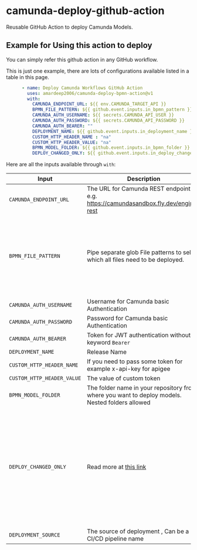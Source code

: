 # camunda-deploy-github-action
Reusable GitHub Action to deploy Camunda Models. 

## Example for Using this action to deploy
You can simply refer this github action in any GitHub workflow.

This is just one example, there are lots of configurations available listed in a table in this page.

```yaml
      - name: Deploy Camunda Workflows GitHub Action
        uses: amardeep2006/camunda-deploy-bpmn-action@v1
        with:
          CAMUNDA_ENDPOINT_URL: ${{ env.CAMUNDA_TARGET_API }}
          BPMN_FILE_PATTERN: ${{ github.event.inputs.in_bpmn_pattern }}
          CAMUNDA_AUTH_USERNAME: ${{ secrets.CAMUNDA_API_USER }}
          CAMUNDA_AUTH_PASSWORD: ${{ secrets.CAMUNDA_API_PASSWORD }}
          CAMUNDA_AUTH_BEARER: ""
          DEPLOYMENT_NAME: ${{ github.event.inputs.in_deployment_name }}
          CUSTOM_HTTP_HEADER_NAME : "na"
          CUSTOM_HTTP_HEADER_VALUE: "na"
          BPMN_MODEL_FOLDER: ${{ github.event.inputs.in_bpmn_folder }}
          DEPLOY_CHANGED_ONLY: ${{ github.event.inputs.in_deploy_changed_only }}          
```

Here are all the inputs available through `with`:

| Input               | Description                                                                                                                                          | Default | Required |
| ------------------- | ---------------------------------------------------------------------------------------------------------------------------------------------------- | ------- | -------- |
| `CAMUNDA_ENDPOINT_URL`               | The URL for Camunda REST endpoint e.g. https://camundasandbox.fly.dev/engine-rest                                                                                                                       |         | ✔        |
| `BPMN_FILE_PATTERN`           | Pipe separate glob File patterns to select which all files need to be deployed.  | Multiple patterns are allowed. You may pass name of single file or you may pass multiple file names (Pipe separated) . This is entirely upto you which file/patterns you want to use to choose deployment files.  `*.dmn\|*.bpmn\|*.form\|*.html`   OR `*.bpmn`  |          |
| `CAMUNDA_AUTH_USERNAME`         | Username for Camunda basic Authentication                                                            |         |          |
| `CAMUNDA_AUTH_PASSWORD`            | Password for Camunda basic Authentication |  |          |
| `CAMUNDA_AUTH_BEARER`              | Token for JWT authentication without keyword `Bearer`   |         |          |
| `DEPLOYMENT_NAME`              | Release Name |         |          |
| `CUSTOM_HTTP_HEADER_NAME`             | If you need to pass some token for example x-api-key for apigee                                                                                                |   `x-api-key`      |          |
| `CUSTOM_HTTP_HEADER_VALUE`            | The value of custom token |         |          |
| `BPMN_MODEL_FOLDER`          | The folder name in your repository from where you want to deploy models. Nested folders allowed                                                                                                            |  examples: `models` OR `models/onboarding`        |          |
| `DEPLOY_CHANGED_ONLY`       | Read more at [this link](https://docs.camunda.org/manual/7.18/reference/rest/deployment/post-deployment/#request-body)                                                                                               |  A flag indicating whether the process engine should perform duplicate checking on a per-resource basis. If set to true, only those resources that have actually changed are deployed. Checks are made against resources included previous deployments of the same name and only against the latest versions of those resources. If set to true, the option enable-duplicate-filtering is overridden and set to true.       |          |
| `DEPLOYMENT_SOURCE`     | The source of deployment , Can be a CI/CD pipeline name  | e.g.  `github-action-cd`      |          |


